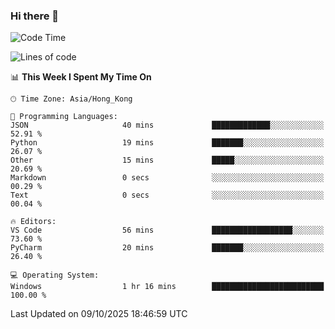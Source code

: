 ### Hi there 👋

<!--
**RoiexLee/RoiexLee** is a ✨ _special_ ✨ repository because its `README.md` (this file) appears on your GitHub profile.

Here are some ideas to get you started:

- 🔭 I’m currently working on ...
- 🌱 I’m currently learning ...
- 👯 I’m looking to collaborate on ...
- 🤔 I’m looking for help with ...
- 💬 Ask me about ...
- 📫 How to reach me: ...
- 😄 Pronouns: ...
- ⚡ Fun fact: ...
-->

<!--START_SECTION:waka-->
![Code Time](http://img.shields.io/badge/Code%20Time-1%2C229%20hrs%2037%20mins-blue)

![Lines of code](https://img.shields.io/badge/From%20Hello%20World%20I%27ve%20Written-41.6%20thousand%20lines%20of%20code-blue)

📊 **This Week I Spent My Time On** 

```text
🕑︎ Time Zone: Asia/Hong_Kong

💬 Programming Languages: 
JSON                     40 mins             █████████████░░░░░░░░░░░░   52.91 % 
Python                   19 mins             ███████░░░░░░░░░░░░░░░░░░   26.07 % 
Other                    15 mins             █████░░░░░░░░░░░░░░░░░░░░   20.69 % 
Markdown                 0 secs              ░░░░░░░░░░░░░░░░░░░░░░░░░   00.29 % 
Text                     0 secs              ░░░░░░░░░░░░░░░░░░░░░░░░░   00.04 % 

🔥 Editors: 
VS Code                  56 mins             ██████████████████░░░░░░░   73.60 % 
PyCharm                  20 mins             ███████░░░░░░░░░░░░░░░░░░   26.40 % 

💻 Operating System: 
Windows                  1 hr 16 mins        █████████████████████████   100.00 % 
```


 Last Updated on 09/10/2025 18:46:59 UTC
<!--END_SECTION:waka-->
